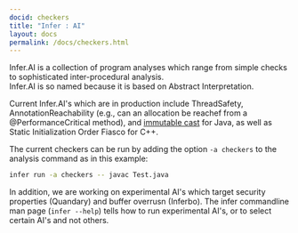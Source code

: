 ```yaml
---
docid: checkers
title: "Infer : AI"
layout: docs
permalink: /docs/checkers.html
---
```




Infer.AI is a collection of program analyses which range from simple checks to sophisticated inter-procedural analysis.  
Infer.AI is so named because it is based on Abstract Interpretation. 

Current Infer.AI's which are in production include ThreadSafety, 
AnnotationReachability (e.g., can an allocation be reachef from a @PerformanceCritical method), and [immutable cast](docs/checkers-bug-types.html#CHECKERS_IMMUTABLE_CAST) for Java, as well as Static Initialization Order Fiasco for C++. 

The current checkers can be run by adding the option `-a checkers` to the analysis command as in this example:

```bash
infer run -a checkers -- javac Test.java
```

In addition, we are working on experimental AI's which target 
security properties (Quandary) and buffer overrusn (Inferbo). The infer commandline man page
(`infer --help`) tells how to run experimental AI's, or to select certain AI's and not others.

 
